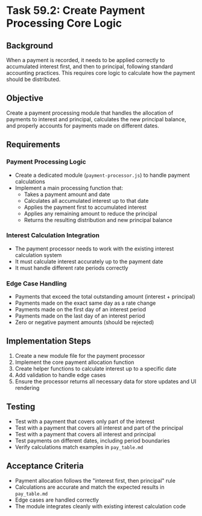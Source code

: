 # Task 59.2: Create Payment Processing Core Logic

## Background
When a payment is recorded, it needs to be applied correctly to accumulated interest first, and then to principal, following standard accounting practices. This requires core logic to calculate how the payment should be distributed.

## Objective
Create a payment processing module that handles the allocation of payments to interest and principal, calculates the new principal balance, and properly accounts for payments made on different dates.

## Requirements

### Payment Processing Logic
- Create a dedicated module (`payment-processor.js`) to handle payment calculations
- Implement a main processing function that:
  - Takes a payment amount and date
  - Calculates all accumulated interest up to that date
  - Applies the payment first to accumulated interest
  - Applies any remaining amount to reduce the principal
  - Returns the resulting distribution and new principal balance

### Interest Calculation Integration
- The payment processor needs to work with the existing interest calculation system
- It must calculate interest accurately up to the payment date
- It must handle different rate periods correctly

### Edge Case Handling
- Payments that exceed the total outstanding amount (interest + principal)
- Payments made on the exact same day as a rate change
- Payments made on the first day of an interest period
- Payments made on the last day of an interest period
- Zero or negative payment amounts (should be rejected)

## Implementation Steps
1. Create a new module file for the payment processor
2. Implement the core payment allocation function
3. Create helper functions to calculate interest up to a specific date
4. Add validation to handle edge cases
5. Ensure the processor returns all necessary data for store updates and UI rendering

## Testing
- Test with a payment that covers only part of the interest
- Test with a payment that covers all interest and part of the principal
- Test with a payment that covers all interest and principal
- Test payments on different dates, including period boundaries
- Verify calculations match examples in `pay_table.md`

## Acceptance Criteria
- Payment allocation follows the "interest first, then principal" rule
- Calculations are accurate and match the expected results in `pay_table.md`
- Edge cases are handled correctly
- The module integrates cleanly with existing interest calculation code
